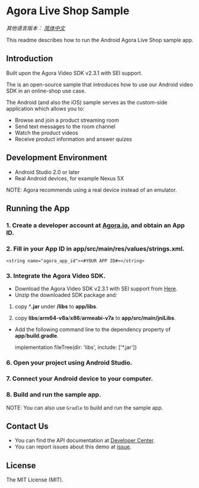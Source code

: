 # Agora Live Shop Sample

*其他语言版本： [简体中文](README.zh.md)*

This readme describes how to run the Android Agora Live Shop sample app.

## Introduction

Built upon the Agora Video SDK v2.3.1 with SEI support.

The is an open-source sample that introduces how to use our Android video SDK in an online-shop use case. 

The Android (and also the iOS) sample serves as the custom-side application which allows you to:

- Browse and join a product streaming room
- Send text messages to the room channel
- Watch the product videos
- Receive product information and answer quizes

## Development Environment

- Android Studio 2.0 or later
- Real Android devices, for example Nexus 5X

NOTE: Agora recommends using a real device instead of an emulator.

## Running the App
### 1. Create a developer account at [Agora.io](https://dashboard.agora.io/signin/), and obtain an App ID.

### 2. Fill in your App ID in **app/src/main/res/values/strings.xml**.

```
<string name="agora_app_id"><#YOUR APP ID#></string>
```
### 3. Integrate the Agora Video SDK.

   * Download the Agora Video SDK v2.3.1 with SEI support from [Here](https://github.com/AgoraIO/Live-Shop-Use-Case/releases).
   * Unzip the downloaded SDK package and:

   1) copy ***.jar** under **/libs** to **app/libs**.
     
   2) copy **libs**/**arm64-v8a**/**x86**/**armeabi-v7a** to **app/src/main/jniLibs**.
     
   * Add the following command line to the dependency property of **app**/**build.gradle**. 

       implementation fileTree(dir: 'libs', include: ['*.jar'])

### 6. Open your project using Android Studio.
### 7. Connect your Android device to your computer.
### 8. Build and run the sample app.

   NOTE: You can also use `Gradle` to build and run the sample app.


## Contact Us

- You can find the API documentation at [Developer Center](https://docs.agora.io/en/).
- You can report issues about this demo at [issue](https://github.com/AgoraIO/Live-Shop-Use-Case/issues).

## License
The MIT License (MIT).
